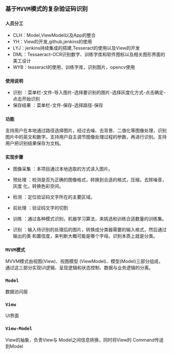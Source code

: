 ## `基于MVVM模式的复杂验证码识别`

### `人员分工`
* CLH：Model,ViewModel以及App的整合
* YH：View的开发,github,jenkins的使用
* LYJ：jenkins持续集成的搭建,Tesseract的使用以及View的开发
* DML：Tessaeract-OCR识别数字、训练字库和软件图标以及相关图形界面的美工设计
* WYB：tesseract的使用，训练字库，识别图片，opencv使用
### `使用说明`
* 识别 ：菜单栏-文件-导入图片-选择要识别的图片-选择灰度化方式-点击确定-点击开始识别
* 保存结果 ：菜单栏-文件-保存-选择路径-保存
### `功能`
支持用户在本地通过路径选择图片，经过去噪、去背景、二值化等图像处理，识别图片中的英文和数字。支持用户自主调节图像处理过程的参数，再进行识别。支持用户把识别结果保存为文档。

### `实现步骤`
* 图像采集 ：本项目通过本地选取的方式读入图片。
    
* 预处理 ：检测是否为正确的图像格式，转换到合适的格式，压缩，去除噪音，灰度
化，转换色彩空间。
    
* 检测 ：定位验证码文字所在的主要区域。
    
* 前处理 ：验证码文字的切割
    
* 训练 ：通过各种模式识别，机器学习算法，来挑选和训练合适数量的训练集。
    
* 识别 ：输入待识别的处理后的图片，转换成分类器需要的输入格式，然后通过输出的类
和置信度，来判断大概可能是哪个字母。识别本质上就是分类。

### `MVVM模式`
MVVM模式由视图(View)、视图模型 (ViewModel)、模型(Model)三部分组成，通过这三部分实现UI逻辑、呈现逻辑和状态控制、数据与业务逻辑的分离。 
### `Model`
数据访问层
### `View`
UI界面
### `View-Model`
View的抽象，负责View与 Model之间信息转换，同时将View的 Command传送到Model


